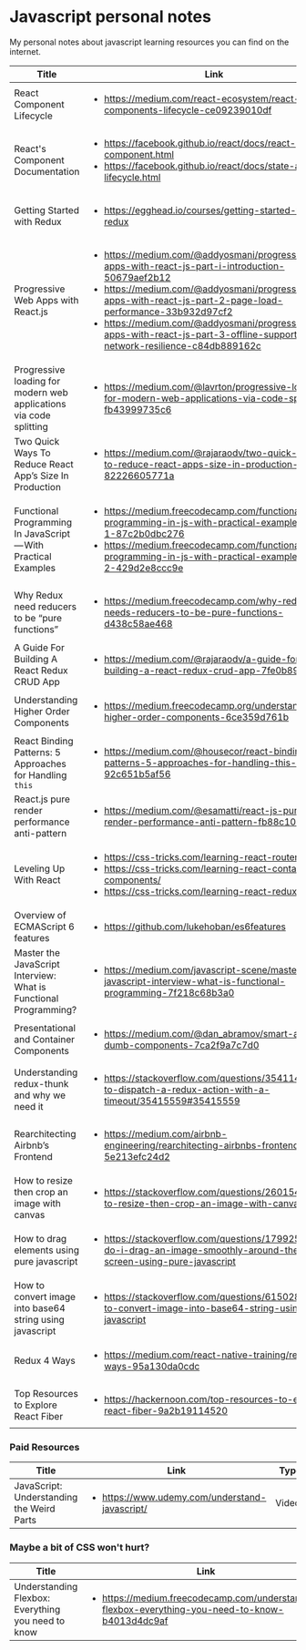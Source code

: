# Javascript personal notes
My personal notes about javascript learning resources you can find on the internet.

|Title|Link|Type|
|---|---|---|
|React Component Lifecycle|<ul><li>https://medium.com/react-ecosystem/react-components-lifecycle-ce09239010df</li></ul>|Article|
|React's Component Documentation|<ul><li>https://facebook.github.io/react/docs/react-component.html</li><li>https://facebook.github.io/react/docs/state-and-lifecycle.html</li></ul>|Articles|
|Getting Started with Redux|<ul><li>https://egghead.io/courses/getting-started-with-redux</li></ul>|Videos|
|Progressive Web Apps with React.js|<ul><li>https://medium.com/@addyosmani/progressive-web-apps-with-react-js-part-i-introduction-50679aef2b12</li><li>https://medium.com/@addyosmani/progressive-web-apps-with-react-js-part-2-page-load-performance-33b932d97cf2</li><li>https://medium.com/@addyosmani/progressive-web-apps-with-react-js-part-3-offline-support-and-network-resilience-c84db889162c</li></ul>|Articles|
|Progressive loading for modern web applications via code splitting|<ul><li>https://medium.com/@lavrton/progressive-loading-for-modern-web-applications-via-code-splitting-fb43999735c6</li></ul>|Article|
|Two Quick Ways To Reduce React App’s Size In Production|<ul><li>https://medium.com/@rajaraodv/two-quick-ways-to-reduce-react-apps-size-in-production-82226605771a</li></ul>|Article|
|Functional Programming In JavaScript — With Practical Examples|<ul><li>https://medium.freecodecamp.com/functional-programming-in-js-with-practical-examples-part-1-87c2b0dbc276</li><li>https://medium.freecodecamp.com/functional-programming-in-js-with-practical-examples-part-2-429d2e8ccc9e</li></ul>|Articles|
|Why Redux need reducers to be “pure functions”|<ul><li>https://medium.freecodecamp.com/why-redux-needs-reducers-to-be-pure-functions-d438c58ae468</li></ul>|Article|
|A Guide For Building A React Redux CRUD App|<ul><li>https://medium.com/@rajaraodv/a-guide-for-building-a-react-redux-crud-app-7fe0b8943d0f</li></ul>|Article|
|Understanding Higher Order Components|<ul><li>https://medium.freecodecamp.org/understanding-higher-order-components-6ce359d761b</li></ul>|Article|
|React Binding Patterns: 5 Approaches for Handling `this`|<ul><li>https://medium.com/@housecor/react-binding-patterns-5-approaches-for-handling-this-92c651b5af56</li></ul>|Article|
|React.js pure render performance anti-pattern|<ul><li>https://medium.com/@esamatti/react-js-pure-render-performance-anti-pattern-fb88c101332f</li></ul>|Article|
|Leveling Up With React|<ul><li>https://css-tricks.com/learning-react-router/</li><li>https://css-tricks.com/learning-react-container-components/</li><li>https://css-tricks.com/learning-react-redux/</li></ul>|Articles|
|Overview of ECMAScript 6 features|<ul><li>https://github.com/lukehoban/es6features</li></ul>|Repository|
|Master the JavaScript Interview: What is Functional Programming?|<ul><li>https://medium.com/javascript-scene/master-the-javascript-interview-what-is-functional-programming-7f218c68b3a0</li></ul>|Article|
|Presentational and Container Components|<ul><li>https://medium.com/@dan_abramov/smart-and-dumb-components-7ca2f9a7c7d0</li></ul>|Article|
|Understanding redux-thunk and why we need it|<ul><li>https://stackoverflow.com/questions/35411423/how-to-dispatch-a-redux-action-with-a-timeout/35415559#35415559</li></ul>|Stackoverflow|
|Rearchitecting Airbnb’s Frontend|<ul><li>https://medium.com/airbnb-engineering/rearchitecting-airbnbs-frontend-5e213efc24d2</li></ul>|Article|
|How to resize then crop an image with canvas|<ul><li>https://stackoverflow.com/questions/26015497/how-to-resize-then-crop-an-image-with-canvas</li></ul>|Stackoverflow|
|How to drag elements using pure javascript|<ul><li>https://stackoverflow.com/questions/17992543/how-do-i-drag-an-image-smoothly-around-the-screen-using-pure-javascript</li></ul>|Stackoverflow|
|How to convert image into base64 string using javascript|<ul><li>https://stackoverflow.com/questions/6150289/how-to-convert-image-into-base64-string-using-javascript</li></ul>|Stackoverflow|
|Redux 4 Ways|<ul><li>https://medium.com/react-native-training/redux-4-ways-95a130da0cdc</li></ul>|Article|
|Top Resources to Explore React Fiber|<ul><li>https://hackernoon.com/top-resources-to-explore-react-fiber-9a2b19114520</li></ul>|Article|

### Paid Resources
|Title|Link|Type|
|---|---|---|
|JavaScript: Understanding the Weird Parts|<ul><li>https://www.udemy.com/understand-javascript/</li></ul>|Videos|

### Maybe a bit of CSS won't hurt?
|Title|Link|Type|
|---|---|---|
|Understanding Flexbox: Everything you need to know|<ul><li>https://medium.freecodecamp.com/understanding-flexbox-everything-you-need-to-know-b4013d4dc9af</li></ul>|Article|